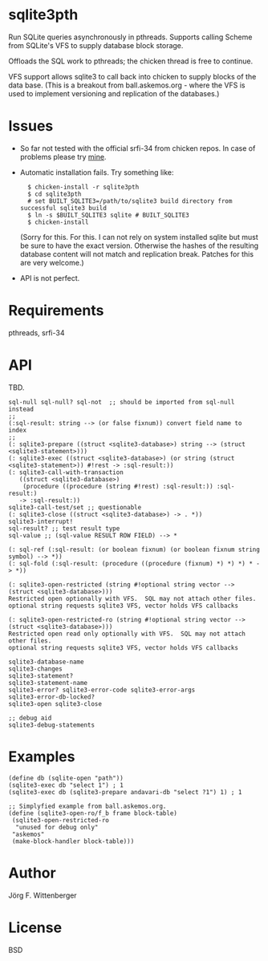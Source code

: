 # sqlite3pth
Run SQLite queries asynchronously in pthreads.  Supports calling Scheme from SQLite's VFS to supply database block storage.

Offloads the SQL work to pthreads; the chicken thread is free to continue.

VFS support allows sqlite3 to call back into chicken to supply blocks
of the data base.  (This is a breakout from ball.askemos.org - where
the VFS is used to implement versioning and replication of the
databases.)

# Issues

* So far not tested with the official srfi-34 from chicken repos.  In
  case of problems please try
  [mine](http://askemos.org/chicken-eggs/index.html).

* Automatic installation fails.  Try something like:

        $ chicken-install -r sqlite3pth
        $ cd sqlite3pth
        # set BUILT_SQLITE3=/path/to/sqlite3 build directory from successful sqlite3 build
        $ ln -s $BUILT_SQLITE3 sqlite # BUILT_SQLITE3
        $ chicken-install

   (Sorry for this.  For this.  I can not rely on system installed
   sqlite but must be sure to have the exact version.  Otherwise the
   hashes of the resulting database content will not match and
   replication break. Patches for this are very welcome.)

* API is not perfect.

# Requirements

pthreads, srfi-34

# API

TBD.

    sql-null sql-null? sql-not  ;; should be imported from sql-null instead
    ;;
    (:sql-result: string --> (or false fixnum)) convert field name to index
    ;;
    (: sqlite3-prepare ((struct <sqlite3-database>) string --> (struct <sqlite3-statement>)))
    (: sqlite3-exec ((struct <sqlite3-database>) (or string (struct <sqlite3-statement>)) #!rest -> :sql-result:))
    (: sqlite3-call-with-transaction
       ((struct <sqlite3-database>)
        (procedure ((procedure (string #!rest) :sql-result:)) :sql-result:)
       -> :sql-result:))
    sqlite3-call-test/set ;; questionable
    (: sqlite3-close ((struct <sqlite3-database>) -> . *))
    sqlite3-interrupt!
    sql-result? ;; test result type
    sql-value ;; (sql-value RESULT ROW FIELD) --> *

    (: sql-ref (:sql-result: (or boolean fixnum) (or boolean fixnum string symbol) --> *))
    (: sql-fold (:sql-result: (procedure ((procedure (fixnum) *) *) *) * -> *))

    (: sqlite3-open-restricted (string #!optional string vector --> (struct <sqlite3-database>)))
    Restricted open optionally with VFS.  SQL may not attach other files.
    optional string requests sqlite3 VFS, vector holds VFS callbacks

    (: sqlite3-open-restricted-ro (string #!optional string vector --> (struct <sqlite3-database>)))
    Restricted open read only optionally with VFS.  SQL may not attach other files.
    optional string requests sqlite3 VFS, vector holds VFS callbacks

    sqlite3-database-name
    sqlite3-changes
    sqlite3-statement?
    sqlite3-statement-name
    sqlite3-error? sqlite3-error-code sqlite3-error-args
    sqlite3-error-db-locked?
    sqlite3-open sqlite3-close

    ;; debug aid
    sqlite3-debug-statements

# Examples

    (define db (sqlite-open "path"))
    (sqlite3-exec db "select 1") ; 1
    (sqlite3-exec db (sqlite3-prepare andavari-db "select ?1") 1) ; 1

    ;; Simplyfied example from ball.askemos.org.
    (define (sqlite3-open-ro/f_b frame block-table)
     (sqlite3-open-restricted-ro
      "unused for debug only"
     "askemos"
     (make-block-handler block-table)))


# Author

Jörg F. Wittenberger

# License

BSD
